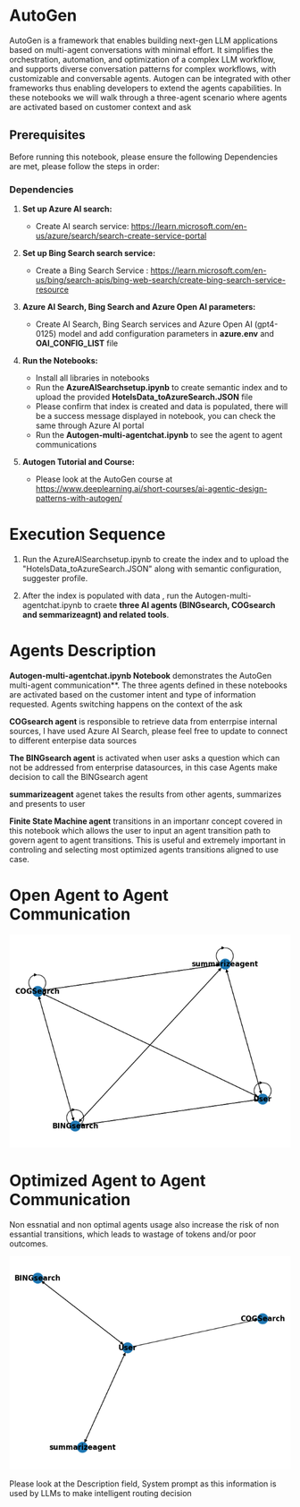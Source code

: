# AutoGen 
AutoGen is a framework that enables building next-gen LLM applications based on multi-agent conversations with minimal effort. It simplifies the orchestration, automation, and optimization of a complex LLM workflow, and supports diverse conversation patterns for complex workflows, with customizable and conversable agents. Autogen can be integrated with other frameworks thus enabling developers to extend the agents capabilities. In these notebooks we will walk through a three-agent scenario where agents are activated based on customer context and ask
## Prerequisites

Before running this notebook, please ensure the following Dependencies are met, please follow the steps in order:
 

### Dependencies


1. **Set up Azure AI search:**
    - Create AI search service: https://learn.microsoft.com/en-us/azure/search/search-create-service-portal
    
2. **Set up Bing Search search service:**
    - Create a Bing Search Service : https://learn.microsoft.com/en-us/bing/search-apis/bing-web-search/create-bing-search-service-resource

3. **Azure AI Search, Bing Search and Azure Open AI parameters:**
    - Create AI Search, Bing Search services and Azure Open AI (gpt4-0125) model and add configuration parameters in **azure.env** and **OAI_CONFIG_LIST** file

4. **Run the Notebooks:**
    - Install all libraries in notebooks
    - Run the **AzureAISearchsetup.ipynb** to create semantic index and to upload the provided **HotelsData_toAzureSearch.JSON** file
    - Please confirm that index is created and data is populated, there will be a success message displayed in notebook, you can check the same through Azure AI portal
    - Run the **Autogen-multi-agentchat.ipynb** to see the agent to agent communications  
5. **Autogen Tutorial and Course:**
   -  Please look at the AutoGen course at https://www.deeplearning.ai/short-courses/ai-agentic-design-patterns-with-autogen/

# Execution Sequence

1. Run the AzureAISearchsetup.ipynb to create the index and to upload the "HotelsData_toAzureSearch.JSON" along with  semantic configuration, suggester profile.

2. After the index is populated with data , run the Autogen-multi-agentchat.ipynb to craete **three AI agents (BINGsearch, COGsearch and semmarizeagnt) and related tools**.

# Agents Description

**Autogen-multi-agentchat.ipynb Notebook** demonstrates the AutoGen multi-agent communication**. The three agents defined in these notebooks are activated based on the customer intent and type of information requested. Agents switching happens on the context of the ask

**COGsearch agent** is responsible to retrieve data from enterrpise internal sources, I have used Azure AI Search, please feel free to update to connect to different enterpise data sources

**The BINGsearch agent** is activated when user asks a question which can not be addressed from enterprise datasources, in this case Agents make decision to call the BINGsearch agent

**summarizeagent** agenet takes the results from other agents, summarizes and presents to user

**Finite State Machine agent** transitions in an importanr concept covered in this notebook which allows the user to input an agent transition path to govern agent to agent transitions. This is useful and extremely important in controling and selecting most optimized agents transitions aligned to use case.

# Open Agent to Agent Communication
![plot](<Open Agent Communication-1.jpg>)






# Optimized Agent to Agent Communication



Non essnatial and non optimal agents usage also increase the risk of non essantial transitions, which leads to wastage of tokens and/or poor outcomes.



![plot](<Selective Agent Communication.jpg>)

Please look at the Description field, System prompt as this information is used by LLMs to make intelligent routing decision
